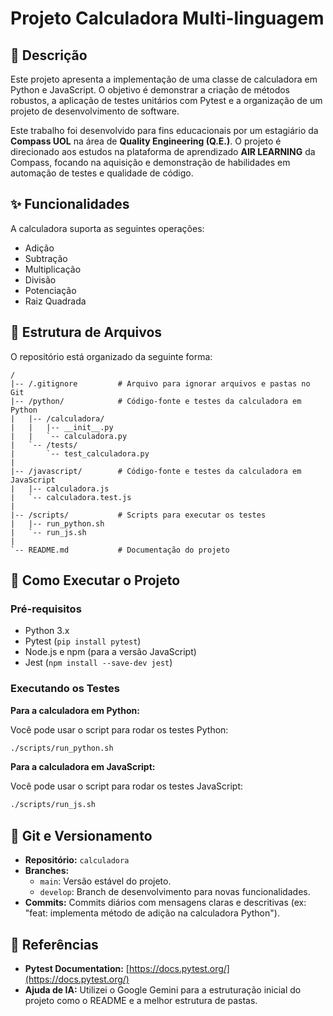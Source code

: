 # Projeto Calculadora Multi-linguagem

## 📖 Descrição

Este projeto apresenta a implementação de uma classe de calculadora em Python e JavaScript. O objetivo é demonstrar a criação de métodos robustos, a aplicação de testes unitários com Pytest e a organização de um projeto de desenvolvimento de software.

Este trabalho foi desenvolvido para fins educacionais por um estagiário da **Compass UOL** na área de **Quality Engineering (Q.E.)**. O projeto é direcionado aos estudos na plataforma de aprendizado **AIR LEARNING** da Compass, focando na aquisição e demonstração de habilidades em automação de testes e qualidade de código.

## ✨ Funcionalidades

A calculadora suporta as seguintes operações:
-   Adição
-   Subtração
-   Multiplicação
-   Divisão
-   Potenciação
-   Raiz Quadrada

## 📂 Estrutura de Arquivos

O repositório está organizado da seguinte forma:

```
/
|-- /.gitignore         # Arquivo para ignorar arquivos e pastas no Git
|-- /python/            # Código-fonte e testes da calculadora em Python
|   |-- /calculadora/
|   |   |-- __init__.py
|   |   `-- calculadora.py
|   `-- /tests/
|       `-- test_calculadora.py
|
|-- /javascript/        # Código-fonte e testes da calculadora em JavaScript
|   |-- calculadora.js
|   `-- calculadora.test.js
|
|-- /scripts/           # Scripts para executar os testes
|   |-- run_python.sh
|   `-- run_js.sh
|
`-- README.md           # Documentação do projeto
```

## 🚀 Como Executar o Projeto

### Pré-requisitos

-   Python 3.x
-   Pytest (`pip install pytest`)
-   Node.js e npm (para a versão JavaScript)
-   Jest (`npm install --save-dev jest`)

### Executando os Testes

**Para a calculadora em Python:**

Você pode usar o script para rodar os testes Python:
```bash
./scripts/run_python.sh
```

**Para a calculadora em JavaScript:**

Você pode usar o script para rodar os testes JavaScript:
```bash
./scripts/run_js.sh
```

## 🤖 Git e Versionamento

-   **Repositório:** `calculadora`
-   **Branches:**
    -   `main`: Versão estável do projeto.
    -   `develop`: Branch de desenvolvimento para novas funcionalidades.
-   **Commits:** Commits diários com mensagens claras e descritivas (ex: "feat: implementa método de adição na calculadora Python").

## 🔗 Referências

-   **Pytest Documentation:** [https://docs.pytest.org/](https://docs.pytest.org/)
-   **Ajuda de IA:** Utilizei o Google Gemini para a estruturação inicial do projeto como o README e a melhor estrutura de pastas.
